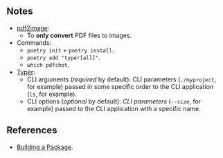 ## Notes

- [pdf2image](https://github.com/Belval/pdf2image):
  - To **only convert** PDF files to images.
- Commands:
  - `poetry init` + `poetry install`.
  - `poetry add "typer[all]"`.
  - `which pdfshot`.
- [Typer](https://github.com/tiangolo/typer):
  - CLI arguments (_required_ by default): CLI parameters (`./myproject`, for example) passed in some specific order to the CLI application (`ls`, for example).
  - CLI options (_optional_ by default): _CLI parameters_ (`--size`, for example) passed to the CLI application with a specific name.

## References

- [Building a Package](https://typer.tiangolo.com/tutorial/package/).
